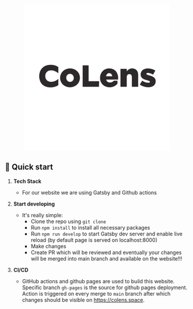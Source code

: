 <p align="center">
  <a href="https://www.colens.space">
    <img alt="CoLens" src="./src/images/logo.jpg" width="400" />
  </a>
</p>

## 🚀 Quick start

1.  **Tech Stack**

    - For our website we are using Gatsby and Github actions


2.  **Start developing**

    - It's really simple: 
      - Clone the repo using `git clone`
      - Run `npm install` to install all necessary packages
      - Run `npm run develop` to start Gatsby dev server and enable live reload (by default page is served on localhost:8000)
      - Make changes
      - Create PR which will be reviewed and eventually your changes will be merged into main branch and available on the website!!!

3.  **CI/CD**

    - GitHub actions and github pages are used to build this website. Specific branch `gh-pages` is the source for github pages deployment. Action is triggered on every merge to `main` branch after which changes should be visible on https://colens.space.
